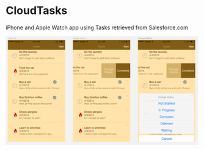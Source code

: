 # CloudTasks
iPhone and Apple Watch app using Tasks retrieved from Salesforce.com

![](https://github.com/quintonwall/CloudTasks/blob/master/allscreens.png?raw=true)
